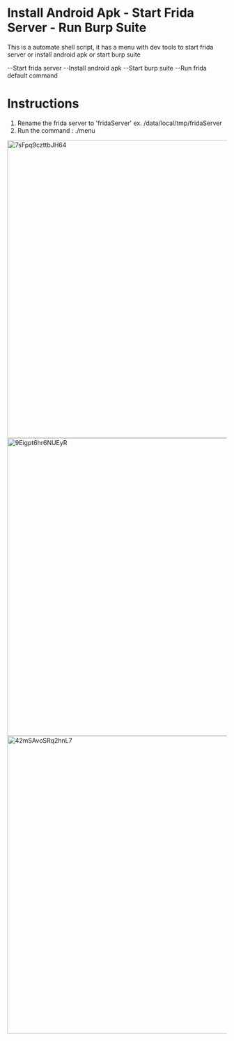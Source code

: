 # Install Android Apk - Start Frida Server - Run Burp Suite
This is a automate shell script, it has a menu with dev tools to start frida server or install android apk or start burp suite

--Start frida server
--Install android apk
--Start burp suite
--Run frida default command

# Instructions

1) Rename the frida server to 'fridaServer' ex. /data/local/tmp/fridaServer
2) Run the command : ./menu 

<img width="682" alt="7sFpq9czttbJH64" src="https://user-images.githubusercontent.com/4541512/160807680-e114b074-7e51-4119-b8dd-6ac2454fcc5a.png">

<img width="682" alt="9Eigpt6hr6NUEyR" src="https://user-images.githubusercontent.com/4541512/160807760-b3a8e66c-5319-470f-8b7c-e128a229ee6f.png">

<img width="682" alt="42mSAvoSRq2hnL7" src="https://user-images.githubusercontent.com/4541512/160807781-d139b805-fa0a-485e-b385-3ee8766b81de.png">
